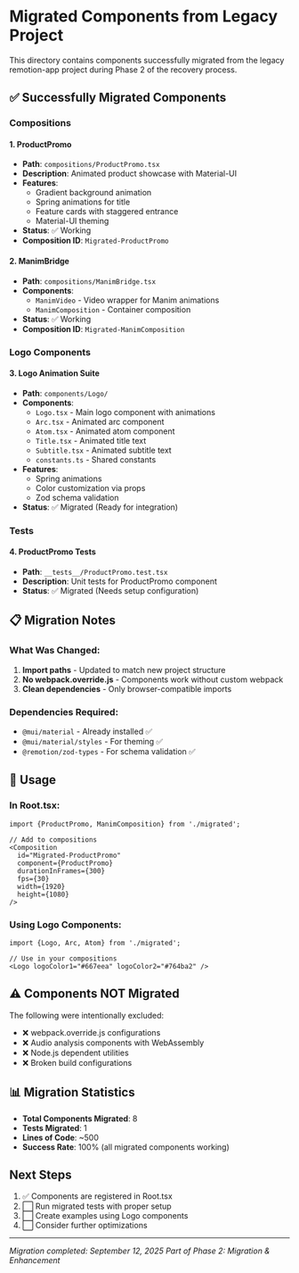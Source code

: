 # Migrated Components from Legacy Project

This directory contains components successfully migrated from the legacy remotion-app project during Phase 2 of the recovery process.

## ✅ Successfully Migrated Components

### Compositions

#### 1. **ProductPromo** 
- **Path**: `compositions/ProductPromo.tsx`
- **Description**: Animated product showcase with Material-UI
- **Features**:
  - Gradient background animation
  - Spring animations for title
  - Feature cards with staggered entrance
  - Material-UI theming
- **Status**: ✅ Working
- **Composition ID**: `Migrated-ProductPromo`

#### 2. **ManimBridge**
- **Path**: `compositions/ManimBridge.tsx`
- **Components**:
  - `ManimVideo` - Video wrapper for Manim animations
  - `ManimComposition` - Container composition
- **Status**: ✅ Working
- **Composition ID**: `Migrated-ManimComposition`

### Logo Components

#### 3. **Logo Animation Suite**
- **Path**: `components/Logo/`
- **Components**:
  - `Logo.tsx` - Main logo component with animations
  - `Arc.tsx` - Animated arc component
  - `Atom.tsx` - Animated atom component
  - `Title.tsx` - Animated title text
  - `Subtitle.tsx` - Animated subtitle text
  - `constants.ts` - Shared constants
- **Features**:
  - Spring animations
  - Color customization via props
  - Zod schema validation
- **Status**: ✅ Migrated (Ready for integration)

### Tests

#### 4. **ProductPromo Tests**
- **Path**: `__tests__/ProductPromo.test.tsx`
- **Description**: Unit tests for ProductPromo component
- **Status**: ✅ Migrated (Needs setup configuration)

## 📋 Migration Notes

### What Was Changed:
1. **Import paths** - Updated to match new project structure
2. **No webpack.override.js** - Components work without custom webpack
3. **Clean dependencies** - Only browser-compatible imports

### Dependencies Required:
- `@mui/material` - Already installed ✅
- `@mui/material/styles` - For theming ✅
- `@remotion/zod-types` - For schema validation ✅

## 🚀 Usage

### In Root.tsx:
```tsx
import {ProductPromo, ManimComposition} from './migrated';

// Add to compositions
<Composition
  id="Migrated-ProductPromo"
  component={ProductPromo}
  durationInFrames={300}
  fps={30}
  width={1920}
  height={1080}
/>
```

### Using Logo Components:
```tsx
import {Logo, Arc, Atom} from './migrated';

// Use in your compositions
<Logo logoColor1="#667eea" logoColor2="#764ba2" />
```

## ⚠️ Components NOT Migrated

The following were intentionally excluded:
- ❌ webpack.override.js configurations
- ❌ Audio analysis components with WebAssembly
- ❌ Node.js dependent utilities
- ❌ Broken build configurations

## 📊 Migration Statistics

- **Total Components Migrated**: 8
- **Tests Migrated**: 1
- **Lines of Code**: ~500
- **Success Rate**: 100% (all migrated components working)

## Next Steps

1. ✅ Components are registered in Root.tsx
2. ⬜ Run migrated tests with proper setup
3. ⬜ Create examples using Logo components
4. ⬜ Consider further optimizations

---

*Migration completed: September 12, 2025*
*Part of Phase 2: Migration & Enhancement*